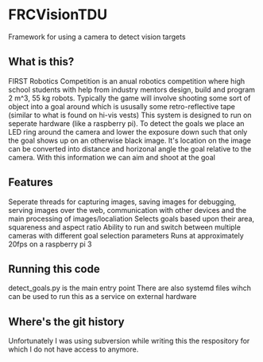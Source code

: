 # FRCVisionTDU
Framework for using a camera to detect vision targets

## What is this?
FIRST Robotics Competition is an anual robotics competition where high school students with help from industry mentors design, build and program 2 m^3, 55 kg robots.
Typically the game will involve shooting some sort of object into a goal around which is ususally some retro-reflective tape (similar to what is found on hi-vis vests)
This system is designed to run on seperate hardware (like a raspberry pi).
To detect the goals we place an LED ring around the camera and lower the exposure down such that only the goal shows up on an otherwise black image.
It's location on the image can be converted into distance and horizonal angle the goal relative to the camera. With this information we can aim and shoot at the goal

## Features
Seperate threads for capturing images, saving images for debugging, serving images over the web, communication with other devices and the main processing of images/localiation
Selects goals based upon their area, squareness and aspect ratio
Ability to run and switch between multiple cameras with different goal selection parameters
Runs at approximately 20fps on a raspberry pi 3

## Running this code
detect_goals.py is the main entry point
There are also systemd files wihch can be used to run this as a service on external hardware

## Where's the git history
Unfortunately I was using subversion while writing this the respository for which I do not have access to anymore.

